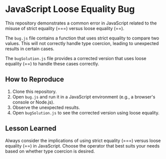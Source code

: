 # JavaScript Loose Equality Bug

This repository demonstrates a common error in JavaScript related to the misuse of strict equality (===) versus loose equality (==).

The `bug.js` file contains a function that uses strict equality to compare two values. This will not correctly handle type coercion, leading to unexpected results in certain cases.

The `bugSolution.js` file provides a corrected version that uses loose equality (==) to handle these cases correctly.

## How to Reproduce

1. Clone this repository.
2. Open `bug.js` and run it in a JavaScript environment (e.g., a browser's console or Node.js).
3. Observe the unexpected results.
4. Open `bugSolution.js` to see the corrected version using loose equality.

## Lesson Learned

Always consider the implications of using strict equality (===) versus loose equality (==) in JavaScript. Choose the operator that best suits your needs based on whether type coercion is desired.